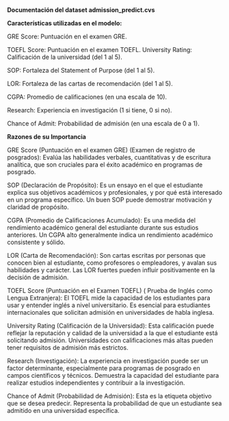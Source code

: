 **Documentación del dataset admission_predict.cvs**

**Características utilizadas en el modelo:**

GRE Score: Puntuación en el examen GRE.

TOEFL Score: Puntuación en el examen TOEFL.
University Rating: Calificación de la universidad (del 1 al 5).

SOP: Fortaleza del Statement of Purpose (del 1 al 5).

LOR: Fortaleza de las cartas de recomendación (del 1 al 5).

CGPA: Promedio de calificaciones (en una escala de 10).

Research: Experiencia en investigación (1 si tiene, 0 si no).

Chance of Admit: Probabilidad de admisión (en una escala de 0 a 1).

**Razones de su Importancia**

GRE Score (Puntuación en el examen GRE) (Examen de registro de posgrados): Evalúa las habilidades verbales, cuantitativas y de escritura analítica, que son cruciales para el éxito académico en programas de posgrado.

SOP (Declaración de Propósito): Es un ensayo en el que el estudiante explica sus objetivos académicos y profesionales, y por qué está interesado en un programa específico. Un buen SOP puede demostrar motivación y claridad de propósito.

CGPA (Promedio de Calificaciones Acumulado): Es una medida del rendimiento académico general del estudiante durante sus estudios anteriores. Un CGPA alto generalmente indica un rendimiento académico consistente y sólido.

LOR (Carta de Recomendación): Son cartas escritas por personas que conocen bien al estudiante, como profesores o empleadores, y avalan sus habilidades y carácter. Las LOR fuertes pueden influir positivamente en la decisión de admisión.

TOEFL Score (Puntuación en el Examen TOEFL) ( Prueba de Inglés como Lengua Extranjera): El TOEFL mide la capacidad de los estudiantes para usar y entender inglés a nivel universitario. Es esencial para estudiantes internacionales que solicitan admisión en universidades de habla inglesa.

University Rating (Calificación de la Universidad): Esta calificación puede reflejar la reputación y calidad de la universidad a la que el estudiante está solicitando admisión. Universidades con calificaciones más altas pueden tener requisitos de admisión más estrictos.

Research (Investigación): La experiencia en investigación puede ser un factor determinante, especialmente para programas de posgrado en campos científicos y técnicos. Demuestra la capacidad del estudiante para realizar estudios independientes y contribuir a la investigación.

Chance of Admit (Probabilidad de Admisión): Esta es la etiqueta objetivo que se desea predecir. Representa la probabilidad de que un estudiante sea admitido en una universidad específica.
